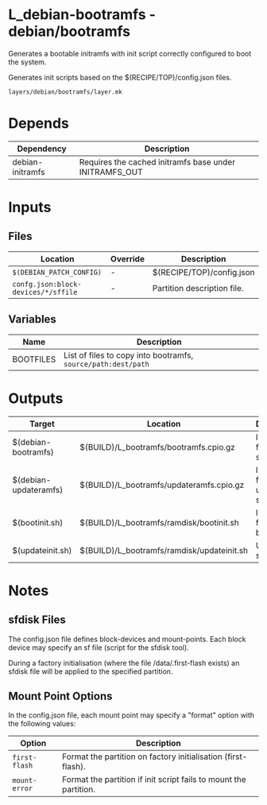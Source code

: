 # L_debian-bootramfs - debian/bootramfs

Generates a bootable initramfs with init script correctly configured
to boot the system.

Generates init scripts based on the $(RECIPE/TOP)/config.json files.

```
layers/debian/bootramfs/layer.mk
```

# Depends

| Dependency       | Description                                            |
| ---------------- | ------------------------------------------------------ |
| debian-initramfs | Requires the cached initramfs base under INITRAMFS_OUT |

# Inputs

## Files

| Location                            | Override | Description                 |
| ----------------------------------- | -------- | --------------------------- |
| `$(DEBIAN_PATCH_CONFIG)`            | -        | $(RECIPE/TOP)/config.json   |
| `confg.json:block-devices/*/sffile` | -        | Partition description file. |

## Variables

| Name      | Description                                                   |
| --------- | ------------------------------------------------------------- |
| BOOTFILES | List of files to copy into bootramfs, `source/path:dest/path` |


# Outputs

| Target                | Location                                   | Description                    |
| --------------------- | ------------------------------------------ | ------------------------------ |
| $(debian-bootramfs)   | $(BUILD)/L_bootramfs/bootramfs.cpio.gz     | Initramfs for booting system.  |
| $(debian-updateramfs) | $(BUILD)/L_bootramfs/updateramfs.cpio.gz   | Initramfs for updating system. |
| $(bootinit.sh)        | $(BUILD)/L_bootramfs/ramdisk/bootinit.sh   | Initscript for kernel boot.    |
| $(updateinit.sh)      | $(BUILD)/L_bootramfs/ramdisk/updateinit.sh | Update init script.            |


# Notes

## sfdisk Files

The config.json file defines block-devices and mount-points. Each block device may specify
an sf file (script for the sfdisk tool).

During a factory initialisation (where the file /data/.first-flash exists) an sfdisk file will be
applied to the specified partition.

## Mount Point Options

In the config.json file, each mount point may specify a "format" option with the following values:

| Option        | Description                                                       |
| ------------- | ----------------------------------------------------------------- |
| `first-flash` | Format the partition on factory initialisation (first-flash).     |
| `mount-error` | Format the partition if init script fails to mount the partition. |

